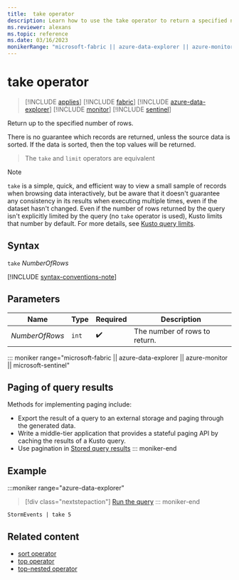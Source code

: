 ```yaml
---
title:  take operator
description: Learn how to use the take operator to return a specified number of rows.
ms.reviewer: alexans
ms.topic: reference
ms.date: 03/16/2023
monikerRange: "microsoft-fabric || azure-data-explorer || azure-monitor || microsoft-sentinel "
---
```

# take operator

> [!INCLUDE [applies](../includes/applies-to-version/applies.md)] [!INCLUDE [fabric](../includes/applies-to-version/fabric.md)] [!INCLUDE [azure-data-explorer](../includes/applies-to-version/azure-data-explorer.md)] [!INCLUDE [monitor](../includes/applies-to-version/monitor.md)] [!INCLUDE [sentinel](../includes/applies-to-version/sentinel.md)] 


Return up to the specified number of rows.

There is no guarantee which records are returned, unless
the source data is sorted. If the data is sorted, then the top values will be returned.

> The `take` and `limit` operators are equivalent

> [!NOTE]
> `take` is a simple, quick, and efficient way to view a small sample of records when browsing data interactively, but be aware that it doesn't guarantee any consistency in its results when executing multiple times, even if the dataset hasn't changed.
> Even if the number of rows returned by the query isn't explicitly limited by the query (no `take` operator is used), Kusto limits that number by default. For more details, see [Kusto query limits](../concepts/query-limits.md).

## Syntax

`take` *NumberOfRows*

[!INCLUDE [syntax-conventions-note](../includes/syntax-conventions-note.md)]

## Parameters

|Name|Type|Required|Description|
|--|--|--|--|
|*NumberOfRows*| `int` | :heavy_check_mark:|The number of rows to return.|

::: moniker range="microsoft-fabric || azure-data-explorer || azure-monitor || microsoft-sentinel"
## Paging of query results

Methods for implementing paging include:

* Export the result of a query to an external storage and paging through the
   generated data.
* Write a middle-tier application that provides a stateful paging API by caching
   the results of a Kusto query.
* Use pagination in [Stored query results](stored-query-result-function.md#pagination)
::: moniker-end

## Example

:::moniker range="azure-data-explorer"
> [!div class="nextstepaction"]
> <a href="https://dataexplorer.azure.com/clusters/help/databases/Samples?query=H4sIAAAAAAAAAwsuyS/KdS1LzSspVqhRKEnMTlUwBQDEz2b8FAAAAA==" target="_blank">Run the query</a>
::: moniker-end

```kusto
StormEvents | take 5
```

## Related content

* [sort operator](sort-operator.md)
* [top operator](top-operator.md)
* [top-nested operator](top-nested-operator.md)
